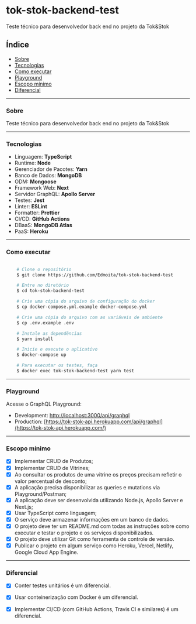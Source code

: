 # tok-stok-backend-test
Teste técnico para desenvolvedor back end no projeto da Tok&amp;Stok

## Índice

  - [Sobre](#sobre)
  - [Tecnologias](#tecnologias)
  - [Como executar](#como-executar)
  - [Playground](#playground)
  - [Escopo mínimo](#escopo-mínimo)
  - [Diferencial](#diferencial)

---
### Sobre

Teste técnico para desenvolvedor back end no projeto da Tok&amp;Stok

---

### Tecnologias

- Linguagem: **TypeScript**
- Runtime: **Node**
- Gerenciador de Pacotes: **Yarn**
- Banco de Dados: **MongoDB**
- ODM: **Mongoose**
- Framework Web: **Next**
- Servidor GraphQL: **Apollo Server**
- Testes: **Jest**
- Linter: **ESLint**
- Formatter: **Prettier**
- CI/CD: **GitHub Actions**
- DBaaS: **MongoDB Atlas**
- PaaS: **Heroku**

---

### Como executar

```bash

    # Clone o repositório
    $ git clone https://github.com/Edmoita/tok-stok-backend-test

    # Entre no diretório
    $ cd tok-stok-backend-test

    # Crie uma cópia do arquivo de configuração do docker
    $ cp docker-compose.yml.example docker-compose.yml

    # Crie uma cópia do arquivo com as variáveis de ambiente
    $ cp .env.example .env

    # Instale as dependências
    $ yarn install

    # Inicie e execute o aplicativo
    $ docker-compose up

    # Para executar os testes, faça
    $ docker exec tok-stok-backend-test yarn test
```
---
### Playground
Acesse o GraphQL Playground:
- Development: [http://localhost:3000/api/graphql](http://localhost:3000/api/graphql)
- Production: [https://tok-stok-api.herokuapp.com/api/graphql](https://tok-stok-api.herokuapp.com/)


---

### Escopo mínimo
- [X] Implementar CRUD de Produtos;
- [X] Implementar CRUD de Vitrines;
- [X] Ao consultar os produtos de uma vitrine os preços precisam refletir o valor percentual de desconto;
- [X] A aplicação precisa disponibilizar as queries e mutations via Playground/Postman;
- [X] A aplicação deve ser desenvolvida utilizando Node.js, Apollo Server e Next.js;
- [X] Usar TypeScript como linguagem;
- [X] O serviço deve armazenar informações em um banco de dados.
- [X] O projeto deve ter um README.md com todas as instruções sobre como executar e testar o projeto e os serviços disponibilizados.
- [X] O projeto deve utilizar Git como ferramenta de controle de versão.
- [X] Publicar o projeto em algum serviço como Heroku, Vercel, Netlify, Google Cloud App Engine.

---
### Diferencial
- [X] Conter testes unitários é um diferencial.
- [X] Usar conteinerização com Docker é um diferencial.
- [X] Implementar CI/CD (com GitHub Actions, Travis CI e similares) é um diferencial.

